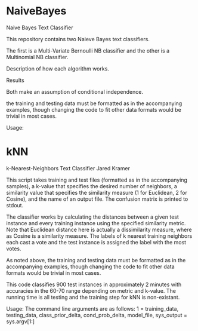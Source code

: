 NaiveBayes
==========

Naive Bayes Text Classifier

This repository contains two Naieve Bayes text classifiers.

The first is a Multi-Variate Bernoulli NB classifier and the other is a Multinomial NB classifier.

Description of how each algorithm works.

Results

Both make an assumption of conditional independence.

the training and testing data must be formatted as in the accompanying examples, though changing the code to fit other data formats would be trivial in most cases.

Usage:


kNN
===

k-Nearest-Neighbors Text Classifier
Jared Kramer

This script takes training and test files (formatted as in the accompanying samples), a k-value that specifies the desired number of neighbors, a similarity value that specifies the similarity measure (1 for Euclidean, 2 for Cosine), and the name of an output file. The confusion matrix is printed to stdout.

The classifier works by calculating the distances between a given test instance and every training instance using the specified similarity metric.  Note that Euclidean distance here is actually a dissimilarity measure, where as Cosine is a similarity measure. The labels of k nearest training neighbors each cast a vote and the test instance is assigned the label with the most votes.

As noted above, the training and testing data must be formatted as in the accompanying examples, though changing the code to fit other data formats would be trivial in most cases.

This code classifies 900 test instances in approximately 2 minutes with accuracies in the 60-70 range depending on metric and k-value. The running time is all testing and the training step for kNN is non-existant.



Usage: The command line arguments are as follows: 
1 = training_data, 
testing_data, 
class_prior_delta, 
cond_prob_delta, 
model_file, sys_output = sys.argv[1:]


